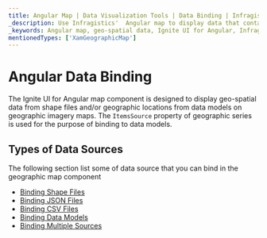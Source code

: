 ```yaml
---
title: Angular Map | Data Visualization Tools | Data Binding | Infragistics
_description: Use Infragistics'  Angular map to display data that contains geographic locations from view models or geo-spatial data loaded from shape files on geographic imagery maps. View Ignite UI for Angular map demos!
_keywords: Angular map, geo-spatial data, Ignite UI for Angular, Infragistics, data binding
mentionedTypes: ['XamGeographicMap']
---
```


# Angular Data Binding

The Ignite UI for Angular map component is designed to display geo-spatial data from shape files and/or geographic locations from data models on geographic imagery maps. The `ItemsSource` property of geographic series is used for the purpose of binding to data models.

## Types of Data Sources

The following section list some of data source that you can bind in the geographic map component

-   [Binding Shape Files](geo-map-binding-shp-file.md)
-   [Binding JSON Files](geo-map-binding-data-json-points.md)
-   [Binding CSV Files](geo-map-binding-data-csv.md)
-   [Binding Data Models](geo-map-binding-data-model.md)
-   [Binding Multiple Sources](geo-map-binding-multiple-sources.md)
